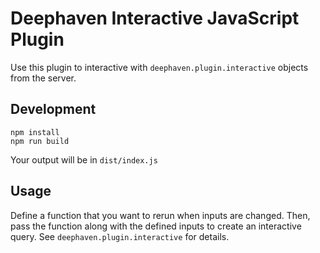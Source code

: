 # Deephaven Interactive JavaScript Plugin

Use this plugin to interactive with `deephaven.plugin.interactive` objects from the server.

## Development

```
npm install
npm run build
```

Your output will be in `dist/index.js`

## Usage

Define a function that you want to rerun when inputs are changed. Then, pass the function along with the defined inputs to create an interactive query. See `deephaven.plugin.interactive` for details.
